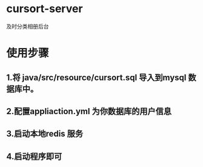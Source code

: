 # cursort-server
及时分类相册后台
# 使用步骤
## 1.将 java/src/resource/cursort.sql 导入到mysql 数据库中。
## 2.配置appliaction.yml 为你数据库的用户信息
## 3.启动本地redis 服务
## 4.启动程序即可
